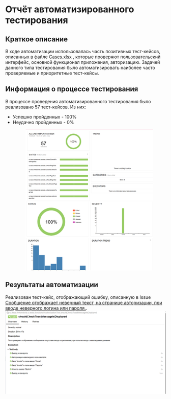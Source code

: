 <h1>Отчёт автоматизированного тестирования</h1>
<h2>Краткое описание</h2>
В ходе автоматизации использовалась часть позитивных тест-кейсов, описанных в файле
<a href= "Cases.xlsx">Cases.xlsx</a>
, которые проверяют пользовательский интерфейс, основной функционал приложения, авторизацию. Задачей данного типа тестирования было автоматизировать наиболее часто проверяемые и приоритетные тест-кейсы.

<h2>Информация о процессе тестирования</h2>
В процессе проведения автоматизированного тестирования было реализовано 57 тест-кейсов. Из них:
<ul>
  <li>Успешно пройденных - 100%</li>
  <li>Неудачно пройденных - 0%</li>
  <figure>
    <img src = "screenshots/AllureScreen2.png">
    <img src = "screenshots/AllureScreen1.png">
  </figure>
</ul>

<h2>Результаты автоматизации</h2>
Реализован тест-кейс, отображающий ошибку, описанную в Issue 
<a href = "https://github.com/gulyolik/DiplomaProject/issues/3">
Сообщение отображает неверный текст, на странице авторизации, при вводе неверного логина или пароля.</a>.
<img src = "screenshots/Проверка ошибки.png">
